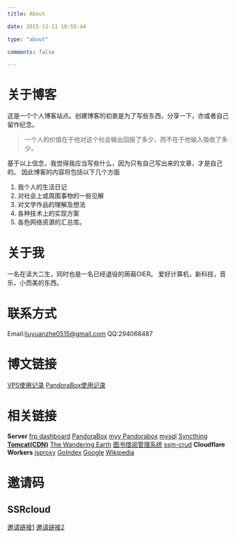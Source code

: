 ```yaml
---
title: About

date: 2015-12-11 18:55:44

type: "about"

comments: false

---
```

# 关于博客
这是一个个人博客站点。创建博客的初衷是为了写些东西，分享一下，亦或者自己留作纪念。

>  一个人的价值在于他对这个社会输出回报了多少，而不在于他输入吸收了多少。

基于以上信念，我觉得我应当写些什么，因为只有自己写出来的文章，才是自己的。
因此博客的内容将包括以下几个方面

1.  我个人的生活日记
2.  对社会上或周围事物的一些见解
3.  对文学作品的理解及想法
4.  各种技术上的实现方案
5.  各色网络资源的汇总库。

# 关于我
一名在读大二生，同时也是一名已经退役的蒟蒻OIER。
爱好计算机，新科技，音乐，小而美的东西。

# 联系方式
Email:liuyuanzhe0515@gmail.com
QQ:294068487

# 博文链接
[VPS使用记录](/2019/04/15/vps使用记录/)
[PandoraBox使用记录](/2019/11/17/PandoraBox使用记录/)

# 相关链接
**Server**
[frp dashboard](https://frp.home999.cc/)
[PandoraBox](http://newk2p.home999.cc:8080/)
[myy Pandorabox](http://k2p.home999.cc:8080/)
[mysql](https://mysql.home999.cc/)
[Syncthing](https://sync.home999.cc/)
**[Tomcat(CDN)](https://tomcat.home999.cc/)**
[The Wandering Earth](https://tomcat.home999.cc/phase-04-implementation-003-javaWeb/)
[图书借阅管理系统](https://tomcat.home999.cc/book/)
[ssm-crud](https://tomcat.home999.cc/ssm-crud/)
**Cloudflare Workers**
[jsproxy](https://jp.lyz05.workers.dev/)
[GoIndex](https://gd.lyz05.workers.dev/)
[Google](https://jp.lyz05.workers.dev/-----https://www.google.com/)
[Wikipedia](https://jp.lyz05.workers.dev/-----https://zh.wikipedia.org/wiki/Wikipedia:%E9%A6%96%E9%A1%B5)

<!-- [phpMyAdmin](https://static.home999.cc/phpMyAdmin/) -->
<!-- [ZHBIT OJ](http://oj.home999.cc:8080/) -->
<!-- [eTest](https://home999.cc:8086/) -->

# 邀请码
## SSRcloud
[邀请链接1](https://www.clashcloud.net/auth/register?code=57MC)
[邀请链接2](https://www.clashcloud.net/#/auth/register?code=57MC)
